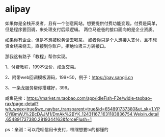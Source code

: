 # alipay
如果你是全栈开发者，且有一个创意网站。想要提供付费功能变现。付费是简单，但是程序要回调，来处理支付后续逻辑。
两位马爸爸的接口面向的是企业资质。

如果你有企业，但是不想被税务请去喝茶。
或者你只是个人想接入支付，且不想资金绕来绕去，直接到你账户。拒绝垃圾三方转接口。

那我这有路子「教程」帮你实现。

1、付费教程，199不议价，咸鱼交易。

2、附带web回调模板源码，199+50，例子：https://pay.sanqii.cn

3、一条龙服务帮你搭建好，399。

咸鱼链接：https://market.m.taobao.com/app/idleFish-F2e/widle-taobao-rax/page-detail?wh_weex=true&wx_navbar_transparent=true&id=654891737380&ut_sk=1.YPOYiBmWJ%2BcDAJM1/DmAk%2BYK_12431167_1631183836754.Weixin.detail.654891737380.2819344163&forceFlush=1

ps：亲测：可以花呗信用卡支付，嘿嘿想要tx的都懂的

